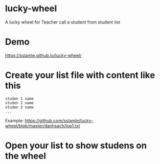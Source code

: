 # lucky-wheel
A lucky wheel for Teacher call a student from student list

# Demo

https://sslamle.github.io/lucky-wheel/

# Create your list file with content like this

```
studen 1 name
studen 2 name
studen 3 name
...
```

Example: https://github.com/sslamle/lucky-wheel/blob/master/danhsach/lop1.txt

# Open your list to show studens on the wheel
